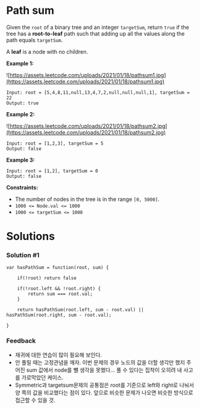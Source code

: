 # Path sum

Given the `root` of a binary tree and an integer `targetSum`, return `true` if the tree has a **root-to-leaf** path such that adding up all the values along the path equals `targetSum`.

A **leaf** is a node with no children.

**Example 1:**

![https://assets.leetcode.com/uploads/2021/01/18/pathsum1.jpg](https://assets.leetcode.com/uploads/2021/01/18/pathsum1.jpg)

```
Input: root = [5,4,8,11,null,13,4,7,2,null,null,null,1], targetSum = 22
Output: true

```

**Example 2:**

![https://assets.leetcode.com/uploads/2021/01/18/pathsum2.jpg](https://assets.leetcode.com/uploads/2021/01/18/pathsum2.jpg)

```
Input: root = [1,2,3], targetSum = 5
Output: false

```

**Example 3:**

```
Input: root = [1,2], targetSum = 0
Output: false

```

**Constraints:**

- The number of nodes in the tree is in the range `[0, 5000]`.
- `1000 <= Node.val <= 1000`
- `1000 <= targetSum <= 1000`

# Solutions

### Solution #1

```tsx
var hasPathSum = function(root, sum) {

	if(!root) return false
	
	if(!root.left && !root.right) {
		return sum === root.val;
	}

	return hasPathSum(root.left, sum - root.val) || hasPathSum(root.right, sum - root.val);

}
```

### Feedback

- 재귀에 대한 연습이 많이 필요해 보인다.
- 안 풀릴 때는 고정관념을 깨자. 이번 문제의 경우 노드의 값을 더할 생각만 했지 주어진 sum 값에서 node를 뺄 생각을 못했다... 풀 수 있다는 집착이 오히려 내 사고를 가로막았던 케이스.
- Symmetric과 targetsum문제의 공통점은 root를 기준으로 left와 right로 나눠서 양 쪽의 값을 비교했다는 점이 있다. 앞으로 비슷한 문제가 나오면 비슷한 방식으로 접근할 수 있을 것.
